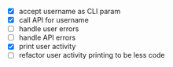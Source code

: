 -   [x] accept username as CLI param
-   [x] call API for username
-   [ ] handle user errors
-   [ ] handle API errors
-   [x] print user activity
-   [ ] refactor user activity printing to be less code

